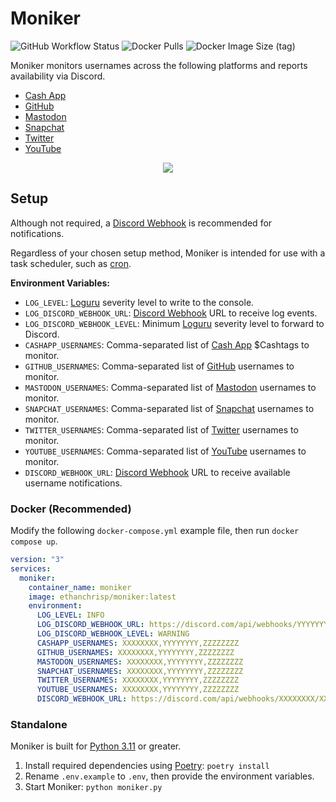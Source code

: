 # Moniker

![GitHub Workflow Status](https://img.shields.io/github/actions/workflow/status/EthanC/Moniker/ci.yml?branch=main) ![Docker Pulls](https://img.shields.io/docker/pulls/ethanchrisp/moniker?label=Docker%20Pulls) ![Docker Image Size (tag)](https://img.shields.io/docker/image-size/ethanchrisp/moniker/latest?label=Docker%20Image%20Size)

Moniker monitors usernames across the following platforms and reports availability via Discord.

-   [Cash App](https://cash.app/)
-   [GitHub](https://github.com/)
-   [Mastodon](https://mastodon.social/)
-   [Snapchat](https://www.snapchat.com/)
-   [Twitter](https://twitter.com/)
-   [YouTube](https://youtube.com/)

<p align="center">
    <img src="https://i.imgur.com/OzxHboR.png" draggable="false">
</p>

## Setup

Although not required, a [Discord Webhook](https://support.discord.com/hc/en-us/articles/228383668-Intro-to-Webhooks) is recommended for notifications.

Regardless of your chosen setup method, Moniker is intended for use with a task scheduler, such as [cron](https://crontab.guru/).

**Environment Variables:**

-   `LOG_LEVEL`: [Loguru](https://loguru.readthedocs.io/en/stable/api/logger.html) severity level to write to the console.
-   `LOG_DISCORD_WEBHOOK_URL`: [Discord Webhook](https://support.discord.com/hc/en-us/articles/228383668-Intro-to-Webhooks) URL to receive log events.
-   `LOG_DISCORD_WEBHOOK_LEVEL`: Minimum [Loguru](https://loguru.readthedocs.io/en/stable/api/logger.html) severity level to forward to Discord.
-   `CASHAPP_USERNAMES`: Comma-separated list of [Cash App](https://cash.app/) $Cashtags to monitor.
-   `GITHUB_USERNAMES`: Comma-separated list of [GitHub](https://github.com/) usernames to monitor.
-   `MASTODON_USERNAMES`: Comma-separated list of [Mastodon](https://mastodon.social/) usernames to monitor.
-   `SNAPCHAT_USERNAMES`: Comma-separated list of [Snapchat](https://www.snapchat.com/) usernames to monitor.
-   `TWITTER_USERNAMES`: Comma-separated list of [Twitter](https://twitter.com/) usernames to monitor.
-   `YOUTUBE_USERNAMES`: Comma-separated list of [YouTube](https://youtube.com/) usernames to monitor.
-   `DISCORD_WEBHOOK_URL`: [Discord Webhook](https://support.discord.com/hc/en-us/articles/228383668-Intro-to-Webhooks) URL to receive available username notifications.

### Docker (Recommended)

Modify the following `docker-compose.yml` example file, then run `docker compose up`.

```yml
version: "3"
services:
  moniker:
    container_name: moniker
    image: ethanchrisp/moniker:latest
    environment:
      LOG_LEVEL: INFO
      LOG_DISCORD_WEBHOOK_URL: https://discord.com/api/webhooks/YYYYYYYY/YYYYYYYY
      LOG_DISCORD_WEBHOOK_LEVEL: WARNING
      CASHAPP_USERNAMES: XXXXXXXX,YYYYYYYY,ZZZZZZZZ
      GITHUB_USERNAMES: XXXXXXXX,YYYYYYYY,ZZZZZZZZ
      MASTODON_USERNAMES: XXXXXXXX,YYYYYYYY,ZZZZZZZZ
      SNAPCHAT_USERNAMES: XXXXXXXX,YYYYYYYY,ZZZZZZZZ
      TWITTER_USERNAMES: XXXXXXXX,YYYYYYYY,ZZZZZZZZ
      YOUTUBE_USERNAMES: XXXXXXXX,YYYYYYYY,ZZZZZZZZ
      DISCORD_WEBHOOK_URL: https://discord.com/api/webhooks/XXXXXXXX/XXXXXXXX
```

### Standalone

Moniker is built for [Python 3.11](https://www.python.org/) or greater.

1. Install required dependencies using [Poetry](https://python-poetry.org/): `poetry install`
2. Rename `.env.example` to `.env`, then provide the environment variables.
3. Start Moniker: `python moniker.py`
